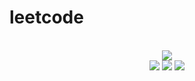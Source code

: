 # leetcode

<div align="center">
<br/>
<img src="https://img.shields.io/badge/Solved-398/3031%20=%20100%25-blue.svg?style=flat-square" />
<br/>
<img src="https://img.shields.io/badge/Easy-192/766-5CB85D.svg?style=flat-square" />
<img src="https://img.shields.io/badge/Medium-160/1594-F0AE4E.svg?style=flat-square" />
<img src="https://img.shields.io/badge/Hard-46/671-D95450.svg?style=flat-square" />
</div>